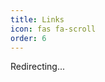 ```yaml
---
title: Links
icon: fas fa-scroll
order: 6
---
```


Redirecting...
<script>
    window.location.replace('https://links.ahampriyanshu.com');
</script>
